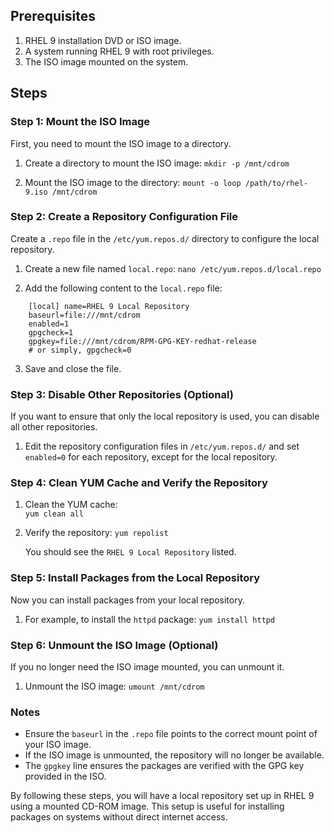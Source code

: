 ## Prerequisites
1. RHEL 9 installation DVD or ISO image.
2. A system running RHEL 9 with root privileges.
3. The ISO image mounted on the system.
## Steps
### Step 1: Mount the ISO Image

First, you need to mount the ISO image to a directory.

1. Create a directory to mount the ISO image:
    `mkdir -p /mnt/cdrom`
    
2. Mount the ISO image to the directory:
    `mount -o loop /path/to/rhel-9.iso /mnt/cdrom`
### Step 2: Create a Repository Configuration File
Create a `.repo` file in the `/etc/yum.repos.d/` directory to configure the local repository.
1. Create a new file named `local.repo`:
    `nano /etc/yum.repos.d/local.repo`
    
2. Add the following content to the `local.repo` file:    
```
    [local] name=RHEL 9 Local Repository 
    baseurl=file:///mnt/cdrom 
    enabled=1 
    gpgcheck=1 
    gpgkey=file:///mnt/cdrom/RPM-GPG-KEY-redhat-release
    # or simply, gpgcheck=0
```
3. Save and close the file.
### Step 3: Disable Other Repositories (Optional)
If you want to ensure that only the local repository is used, you can disable all other repositories.
1. Edit the repository configuration files in `/etc/yum.repos.d/` and set `enabled=0` for each repository, except for the local repository.

### Step 4: Clean YUM Cache and Verify the Repository

1. Clean the YUM cache:    
    `yum clean all`
    
2. Verify the repository:
        `yum repolist`
    
    You should see the `RHEL 9 Local Repository` listed.
### Step 5: Install Packages from the Local Repository
Now you can install packages from your local repository.
1. For example, to install the `httpd` package:
    `yum install httpd`

### Step 6: Unmount the ISO Image (Optional)
If you no longer need the ISO image mounted, you can unmount it.
1. Unmount the ISO image:
        `umount /mnt/cdrom`
### Notes
- Ensure the `baseurl` in the `.repo` file points to the correct mount point of your ISO image.
- If the ISO image is unmounted, the repository will no longer be available.
- The `gpgkey` line ensures the packages are verified with the GPG key provided in the ISO.

By following these steps, you will have a local repository set up in RHEL 9 using a mounted CD-ROM image. This setup is useful for installing packages on systems without direct internet access.